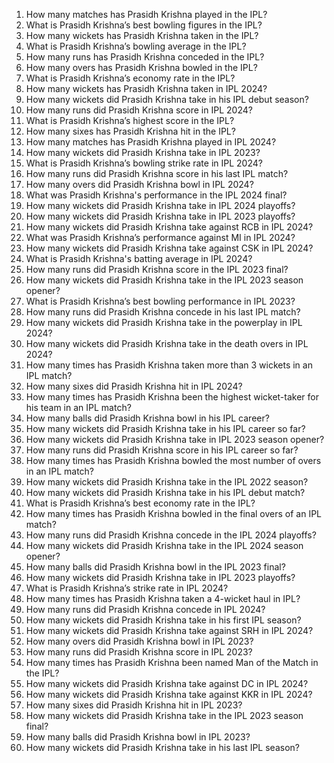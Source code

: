 1. How many matches has Prasidh Krishna played in the IPL?
2. What is Prasidh Krishna’s best bowling figures in the IPL?
3. How many wickets has Prasidh Krishna taken in the IPL?
4. What is Prasidh Krishna’s bowling average in the IPL?
5. How many runs has Prasidh Krishna conceded in the IPL?
6. How many overs has Prasidh Krishna bowled in the IPL?
7. What is Prasidh Krishna’s economy rate in the IPL?
8. How many wickets has Prasidh Krishna taken in IPL 2024?
9. How many wickets did Prasidh Krishna take in his IPL debut season?
10. How many runs did Prasidh Krishna score in IPL 2024?
11. What is Prasidh Krishna’s highest score in the IPL?
12. How many sixes has Prasidh Krishna hit in the IPL?
13. How many matches has Prasidh Krishna played in IPL 2024?
14. How many wickets did Prasidh Krishna take in IPL 2023?
15. What is Prasidh Krishna’s bowling strike rate in IPL 2024?
16. How many runs did Prasidh Krishna score in his last IPL match?
17. How many overs did Prasidh Krishna bowl in IPL 2024?
18. What was Prasidh Krishna's performance in the IPL 2024 final?
19. How many wickets did Prasidh Krishna take in IPL 2024 playoffs?
20. How many wickets did Prasidh Krishna take in IPL 2023 playoffs?
21. How many wickets did Prasidh Krishna take against RCB in IPL 2024?
22. What was Prasidh Krishna’s performance against MI in IPL 2024?
23. How many wickets did Prasidh Krishna take against CSK in IPL 2024?
24. What is Prasidh Krishna's batting average in IPL 2024?
25. How many runs did Prasidh Krishna score in the IPL 2023 final?
26. How many wickets did Prasidh Krishna take in the IPL 2023 season opener?
27. What is Prasidh Krishna’s best bowling performance in IPL 2023?
28. How many runs did Prasidh Krishna concede in his last IPL match?
29. How many wickets did Prasidh Krishna take in the powerplay in IPL 2024?
30. How many wickets did Prasidh Krishna take in the death overs in IPL 2024?
31. How many times has Prasidh Krishna taken more than 3 wickets in an IPL match?
32. How many sixes did Prasidh Krishna hit in IPL 2024?
33. How many times has Prasidh Krishna been the highest wicket-taker for his team in an IPL match?
34. How many balls did Prasidh Krishna bowl in his IPL career?
35. How many wickets did Prasidh Krishna take in his IPL career so far?
36. How many wickets did Prasidh Krishna take in IPL 2023 season opener?
37. How many runs did Prasidh Krishna score in his IPL career so far?
38. How many times has Prasidh Krishna bowled the most number of overs in an IPL match?
39. How many wickets did Prasidh Krishna take in the IPL 2022 season?
40. How many wickets did Prasidh Krishna take in his IPL debut match?
41. What is Prasidh Krishna’s best economy rate in the IPL?
42. How many times has Prasidh Krishna bowled in the final overs of an IPL match?
43. How many runs did Prasidh Krishna concede in the IPL 2024 playoffs?
44. How many wickets did Prasidh Krishna take in the IPL 2024 season opener?
45. How many balls did Prasidh Krishna bowl in the IPL 2023 final?
46. How many wickets did Prasidh Krishna take in IPL 2023 playoffs?
47. What is Prasidh Krishna’s strike rate in IPL 2024?
48. How many times has Prasidh Krishna taken a 4-wicket haul in IPL?
49. How many runs did Prasidh Krishna concede in IPL 2024?
50. How many wickets did Prasidh Krishna take in his first IPL season?
51. How many wickets did Prasidh Krishna take against SRH in IPL 2024?
52. How many overs did Prasidh Krishna bowl in IPL 2023?
53. How many runs did Prasidh Krishna score in IPL 2023?
54. How many times has Prasidh Krishna been named Man of the Match in the IPL?
55. How many wickets did Prasidh Krishna take against DC in IPL 2024?
56. How many wickets did Prasidh Krishna take against KKR in IPL 2024?
57. How many sixes did Prasidh Krishna hit in IPL 2023?
58. How many wickets did Prasidh Krishna take in the IPL 2023 season final?
59. How many balls did Prasidh Krishna bowl in IPL 2023?
60. How many wickets did Prasidh Krishna take in his last IPL season?
